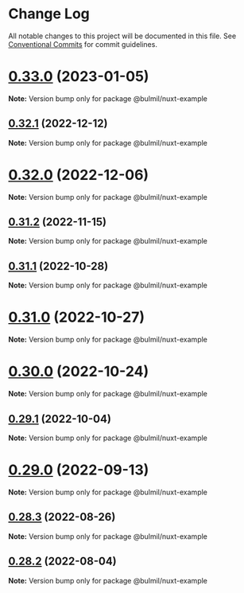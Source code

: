 # Change Log

All notable changes to this project will be documented in this file.
See [Conventional Commits](https://conventionalcommits.org) for commit guidelines.

# [0.33.0](https://github.com/gomah/bulmil/compare/v0.32.1...v0.33.0) (2023-01-05)

**Note:** Version bump only for package @bulmil/nuxt-example

## [0.32.1](https://github.com/gomah/bulmil/compare/v0.32.0...v0.32.1) (2022-12-12)

**Note:** Version bump only for package @bulmil/nuxt-example

# [0.32.0](https://github.com/gomah/bulmil/compare/v0.31.2...v0.32.0) (2022-12-06)

**Note:** Version bump only for package @bulmil/nuxt-example

## [0.31.2](https://github.com/gomah/bulmil/compare/v0.31.1...v0.31.2) (2022-11-15)

**Note:** Version bump only for package @bulmil/nuxt-example

## [0.31.1](https://github.com/gomah/bulmil/compare/v0.31.0...v0.31.1) (2022-10-28)

**Note:** Version bump only for package @bulmil/nuxt-example

# [0.31.0](https://github.com/gomah/bulmil/compare/v0.30.0...v0.31.0) (2022-10-27)

**Note:** Version bump only for package @bulmil/nuxt-example

# [0.30.0](https://github.com/gomah/bulmil/compare/v0.29.1...v0.30.0) (2022-10-24)

**Note:** Version bump only for package @bulmil/nuxt-example

## [0.29.1](https://github.com/gomah/bulmil/compare/v0.29.0...v0.29.1) (2022-10-04)

**Note:** Version bump only for package @bulmil/nuxt-example

# [0.29.0](https://github.com/gomah/bulmil/compare/v0.28.3...v0.29.0) (2022-09-13)

**Note:** Version bump only for package @bulmil/nuxt-example

## [0.28.3](https://github.com/gomah/bulmil/compare/v0.28.2...v0.28.3) (2022-08-26)

**Note:** Version bump only for package @bulmil/nuxt-example

## [0.28.2](https://github.com/gomah/bulmil/compare/v0.28.1...v0.28.2) (2022-08-04)

**Note:** Version bump only for package @bulmil/nuxt-example
